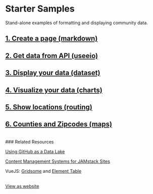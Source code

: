 # Starter Samples

Stand-alone examples of formatting and displaying community data.  

## [1. Create a page (markdown)](markdown)  
## [2. Get data from API (useeio)](../resources/useeio)  
## [3. Display your data (dataset)](dataset)
<!--## [3. Add Calculations (calculate)](dataset)-->
## [4. Visualize your data (charts)](charts)  
## [5. Show locations (routing)](routing)  
## [6. Counties and Zipcodes (maps)](maps) 

<br>
### Related Resources

[Using GitHub as a Data Lake](https://dzone.com/articles/using-github-as-a-data-lake)  

[Content Management Systems for JAMstack Sites](https://headlesscms.org/)  

VueJS: [Gridsome](https://gridsome.org/) and [Element Table](https://element.bootstrap-table.com/examples/)    

<br>
<div class="showGit">
<a href="https://modelearth.github.io/community/samples/">View as website</a>
</div>
